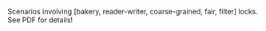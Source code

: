 Scenarios involving [bakery, reader-writer, coarse-grained, fair, filter] locks. See PDF for details!
